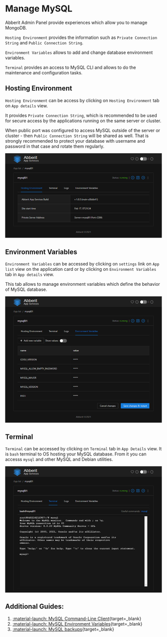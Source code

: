 # Manage MySQL

Abberit Admin Panel provide experiences which allow you to manage MongoDB.

`Hosting Environment` provides the information such as `Private Connection String` and `Public Connection String`.

`Environment Variables` allows to add and change database environment variables.
 
`Terminal` provides an access to MySQL CLI and allows to do the maintenance and configuration tasks.

## Hosting Environment
`Hosting Environment` can be access by clicking on `Hosting Environment` tab on `App details` view.

It provides `Private Connection String`, which is recommended to be used for secure access by the applications running on the same server or cluster.

When public port was configured to access MySQL outside of the server or cluster - then `Public Connection String` will be shared as well. That is strongly recommended to protect your database with username and password in that case and rotate them regularly.

![mysql hosting env](./img/mysql-hosting-env.png)

## Environment Variables

`Environment Variables` can be accessed by clicking on `settings` link on `App list` view on the application card or by clicking on `Environment Variables` tab in `App details` view.

This tab allows to manage environment variables which define the behavior of MySQL database.

![mysql env variables](./img/mysql-env-variables.png)

## Terminal

`Terminal` can be accessed by clicking on `Terminal` tab in `App Details` view. It is `bash` terminal to OS hosting your MySQL database. From it you can accesss `mysql` and other MySQL and Debian utilities.

![mongodb terminal](./img/mysql-terminal.png)

## Additional Guides:
1. [:material-launch: MySQL Command-Line Client](https://dev.mysql.com/doc/refman/8.0/en/mysql.html){target=_blank}
1. [:material-launch: MySQL Environment Variables](https://dev.mysql.com/doc/refman/8.0/en/environment-variables.html){target=_blank}
2. [:material-launch: MySQL backups](https://dev.mysql.com/doc/refman/8.0/en/backup-methods.html){target=_blank}
